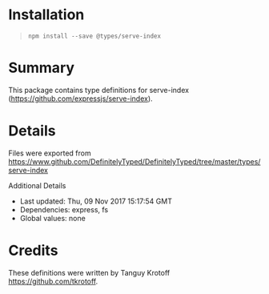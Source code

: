 # Installation
> `npm install --save @types/serve-index`

# Summary
This package contains type definitions for serve-index (https://github.com/expressjs/serve-index).

# Details
Files were exported from https://www.github.com/DefinitelyTyped/DefinitelyTyped/tree/master/types/serve-index

Additional Details
 * Last updated: Thu, 09 Nov 2017 15:17:54 GMT
 * Dependencies: express, fs
 * Global values: none

# Credits
These definitions were written by Tanguy Krotoff <https://github.com/tkrotoff>.
